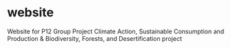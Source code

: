 # website
Website for P12 Group Project Climate Action, Sustainable Consumption and Production &amp; Biodiversity, Forests, and Desertification project
